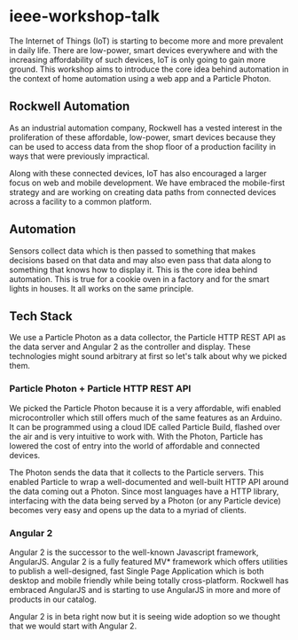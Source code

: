 # ieee-workshop-talk

The Internet of Things (IoT) is starting to become more and more prevalent in daily life. There are low-power, smart devices everywhere and with the increasing affordability of such devices, IoT is only going to gain more ground. This workshop aims to introduce the core idea behind automation in the context of home automation using a web app and a Particle Photon.

## Rockwell Automation

As an industrial automation company, Rockwell has a vested interest in the proliferation of these affordable, low-power, smart devices because they can be used to access data from the shop floor of a production facility in ways that were previously impractical.

Along with these connected devices, IoT has also encouraged a larger focus on web and mobile development. We have embraced the mobile-first strategy and are working on creating data paths from connected devices across a facility to a common platform.

## Automation

Sensors collect data which is then passed to something that makes decisions based on that data and may also even pass that data along to something that knows how to display it. This is the core idea behind automation. This is true for a cookie oven in a factory and for the smart lights in houses. It all works on the same principle.

## Tech Stack

We use a Particle Photon as a data collector, the Particle HTTP REST API as the data server and Angular 2 as the controller and display. These technologies might sound arbitrary at first so let's talk about why we picked them.

### Particle Photon + Particle HTTP REST API

We picked the Particle Photon because it is a very affordable, wifi enabled microcontroller which still offers much of the same features as an Arduino. It can be programmed using a cloud IDE called Particle Build, flashed over the air and is very intuitive to work with. With the Photon, Particle has lowered the cost of entry into the world of affordable and connected devices.

The Photon sends the data that it collects to the Particle servers. This enabled Particle to wrap a well-documented and well-built HTTP API around the data coming out a Photon. Since most languages have a HTTP library, interfacing with the data being served by a Photon (or any Particle device) becomes very easy and opens up the data to a myriad of clients.

### Angular 2

Angular 2 is the successor to the well-known Javascript framework, AngularJS. Angular 2 is a fully featured MV* framework which offers utilities to publish a well-designed, fast Single Page Application which is both desktop and mobile friendly while being totally cross-platform. Rockwell has embraced AngularJS and is starting to use AngularJS in more and more of products in our catalog.

Angular 2 is in beta right now but it is seeing wide adoption so we thought that we would start with Angular 2. 
